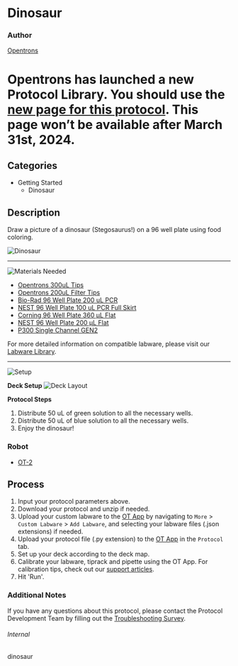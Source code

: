 # Dinosaur

### Author
[Opentrons](https://opentrons.com/)

# Opentrons has launched a new Protocol Library. You should use the [new page for this protocol](https://library.opentrons.com/p/dinosaur). This page won’t be available after March 31st, 2024.

## Categories
* Getting Started
	* Dinosaur

## Description
Draw a picture of a dinosaur (Stegosaurus!) on a 96 well plate using food coloring.

![Dinosaur](https://opentrons-protocol-library-website.s3.amazonaws.com/custom-README-images/dinosaur/dinosaur_result.png)

---
![Materials Needed](https://s3.amazonaws.com/opentrons-protocol-library-website/custom-README-images/001-General+Headings/materials.png)

* [Opentrons 300uL Tips](https://shop.opentrons.com/collections/opentrons-tips/products/opentrons-200ul-filter-tips)
* [Opentrons 200uL Filter Tips](https://shop.opentrons.com/collections/opentrons-tips/products/opentrons-200ul-filter-tips)
* [Bio-Rad 96 Well Plate 200 uL PCR](https://labware.opentrons.com/biorad_96_wellplate_200ul_pcr/)
* [NEST 96 Well Plate 100 uL PCR Full Skirt](https://labware.opentrons.com/nest_96_wellplate_100ul_pcr_full_skirt/)
* [Corning 96 Well Plate 360 µL Flat](https://labware.opentrons.com/corning_96_wellplate_360ul_flat/)
* [NEST 96 Well Plate 200 µL Flat](https://labware.opentrons.com/nest_96_wellplate_200ul_flat/)
* [P300 Single Channel GEN2](https://shop.opentrons.com/collections/ot-2-robot/products/single-channel-electronic-pipette?variant=5984549109789)

For more detailed information on compatible labware, please visit our [Labware Library](https://labware.opentrons.com/).

---
![Setup](https://s3.amazonaws.com/opentrons-protocol-library-website/custom-README-images/001-General+Headings/Setup.png)

**Deck Setup**
![Deck Layout](https://opentrons-protocol-library-website.s3.amazonaws.com/custom-README-images/dinosaur/dinosaur_deck_layout.png)


**Protocol Steps**

1. Distribute 50 uL of green solution to all the necessary wells.
2. Distribute 50 uL of blue solution to all the necessary wells.
3. Enjoy the dinosaur!

### Robot
* [OT-2](https://opentrons.com/ot-2)

## Process

1. Input your protocol parameters above.
2. Download your protocol and unzip if needed.
3. Upload your custom labware to the [OT App](https://opentrons.com/ot-app) by navigating to `More` > `Custom Labware` > `Add Labware`, and selecting your labware files (.json extensions) if needed.
4. Upload your protocol file (.py extension) to the [OT App](https://opentrons.com/ot-app) in the `Protocol` tab.
5. Set up your deck according to the deck map.
6. Calibrate your labware, tiprack and pipette using the OT App. For calibration tips, check out our [support articles](https://support.opentrons.com/en/collections/1559720-guide-for-getting-started-with-the-ot-2).
7. Hit 'Run'.

### Additional Notes

If you have any questions about this protocol, please contact the Protocol Development Team by filling out the [Troubleshooting Survey](https://protocol-troubleshooting.paperform.co/).

###### Internal
dinosaur